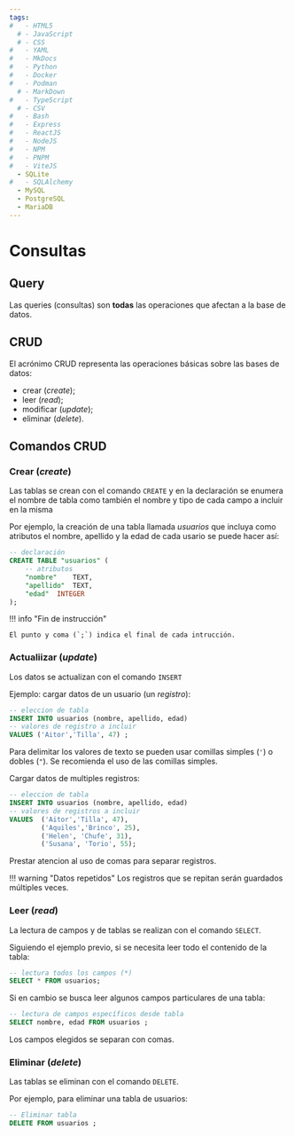 ```yaml
---
tags:
#   - HTML5
  # - JavaScript
  # - CSS
#   - YAML
#   - MkDocs
#   - Python
#   - Docker
#   - Podman
  # - MarkDown
#   - TypeScript
  # - CSV
#   - Bash
#   - Express
#   - ReactJS
#   - NodeJS
#   - NPM
#   - PNPM
#   - ViteJS
  - SQLite
#   - SQLAlchemy
  - MySQL
  - PostgreSQL
  - MariaDB
---
```


# Consultas

## Query

Las queries (consultas) son **todas** las operaciones que afectan a la base de datos.



## CRUD

El acrónimo CRUD representa las operaciones básicas sobre las bases de datos:

- crear (*create*);
- leer (*read*);
- modificar (*update*);
- eliminar (*delete*).


## Comandos CRUD

### Crear (*create*)


Las tablas se crean con el comando `CREATE` y en la declaración se enumera el nombre de tabla como también el nombre y tipo de cada campo a incluir en la misma

Por ejemplo, la creación de una tabla llamada *usuarios* que incluya como atributos el nombre, apellido y la edad de cada usario se puede hacer así:

```sql title="Create"
-- declaración
CREATE TABLE "usuarios" (
    -- atributos
	"nombre"	TEXT,
	"apellido"	TEXT,
	"edad"	INTEGER
);
```


!!! info "Fin de instrucción"

    El punto y coma (`;`) indica el final de cada intrucción.


### Actualiizar (*update*)

Los datos se actualizan con el comando `INSERT`

Ejemplo: cargar datos de un usuario (un *registro*):

```sql title="Update - un registro"
-- eleccion de tabla
INSERT INTO usuarios (nombre, apellido, edad)
-- valores de registro a incluir
VALUES ('Aitor','Tilla', 47) ;
```

Para delimitar los valores de texto se pueden usar comillas simples (`'`) o dobles (`"`). Se recomienda el uso de las comillas simples.

Cargar datos de multiples registros:

```sql title="Update - multiples registros"
-- eleccion de tabla
INSERT INTO usuarios (nombre, apellido, edad)
-- valores de registros a incluir
VALUES 	('Aitor','Tilla', 47),
		('Aquiles','Brinco', 25),
		('Helen', 'Chufe', 31),
		('Susana', 'Torio', 55);
```

Prestar atencion al uso de comas para separar registros.

!!! warning "Datos repetidos"
    Los registros que se repitan serán guardados múltiples veces.


### Leer (*read*)


La lectura de campos y de tablas se realizan con el comando `SELECT`.

Siguiendo el ejemplo previo, si se necesita leer todo el contenido de la tabla:

```sql title="Read - tabla completa"
-- lectura todos los campos (*)
SELECT * FROM usuarios;
```

Si en cambio se busca leer algunos campos particulares de una tabla:

```sql title="Read - campos específicos"
-- lectura de campos específicos desde tabla
SELECT nombre, edad FROM usuarios ;
```
Los campos elegidos se separan con comas.


### Eliminar (*delete*)

Las tablas se eliminan con el comando `DELETE`.

Por ejemplo, para eliminar una tabla de usuarios:

```sql title="Delete - tabla completa"
-- Eliminar tabla
DELETE FROM usuarios ;
```

